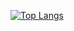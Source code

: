 [![Top Langs](https://github-readme-stats.vercel.app/api/top-langs/?username=huylee99&layout=compact)](https://github.com/anuraghazra/github-readme-stats)
